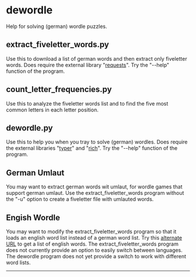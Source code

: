 # dewordle
Help for solving (german) wordle puzzles.

## extract_fiveletter_words.py
Use this to download a list of german words and then extract only fiveletter words.
Does require the external library "[requests]".
Try the "--help" function of the program.

## count_letter_frequencies.py
Use this to analyze the fiveletter words list and to
find the five most common letters in each letter
position.

## dewordle.py
Use this to help you when you tray to solve (german)
wordles.
Does require the external libraries "[typer]" and "[rich]".
Try the "--help" function of the program.

## German Umlaut
You may want to extract german words wit umlaut, for
wordle games that support german umlaut.
Use the extract_fiveletter_words program without
the "-u" option to create a fiveletter file with
umlauted words.

## Engish Wordle
You may want to modify the extract_fiveletter_words
program so that it loads an english word list 
instead of a german word list.
Try this [alternate URL] to get a list of english
words.
The extract_fiveletter_words program does not 
currently provide an option to easily switch between
languages.
The dewordle program does not yet provide a switch
to work with different word lists.

---

[requests]: https://pypi.org/project/requests/
[typer]: https://pypi.org/project/typer/
[rich]: https://pypi.org/project/rich/
[alternate URL]: https://raw.githubusercontent.com/tabatkins/wordle-list/refs/heads/main/words